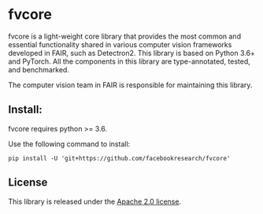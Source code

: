 # fvcore

fvcore is a light-weight core library that provides the most common and essential
functionality shared in various computer vision frameworks developed in FAIR,
such as Detectron2. This library is based on Python 3.6+ and PyTorch. All the components
in this library are type-annotated, tested, and benchmarked.

The computer vision team in FAIR is responsible for maintaining this library.

## Install:

fvcore requires python >= 3.6.

Use the following command to install:
```
pip install -U 'git+https://github.com/facebookresearch/fvcore'
```

## License

This library is released under the [Apache 2.0 license](https://github.com/facebookresearch/fvcore/blob/master/LICENSE).
